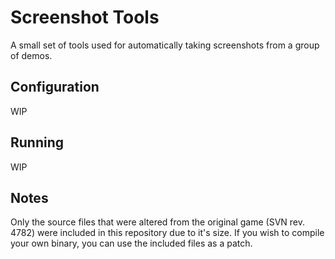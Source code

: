 # Screenshot Tools
A small set of tools used for automatically taking screenshots from a group of demos.

## Configuration
WIP

## Running
WIP

## Notes
Only the source files that were altered from the original game (SVN rev. 4782) were included in this repository due to it's size. If you wish to compile your own binary, you can use the included files as a patch.
